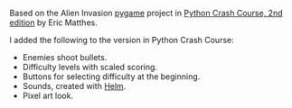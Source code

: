 Based on the Alien Invasion [pygame](https://www.pygame.org/news) project in [Python Crash Course, 2nd edition](https://nostarch.com/pythoncrashcourse2e) by Eric Matthes.

I added the following to the version in Python Crash Course:
- Enemies shoot bullets.
- Difficulty levels with scaled scoring.
- Buttons for selecting difficulty at the beginning.
- Sounds, created with [Helm](https://tytel.org/helm/).
- Pixel art look.